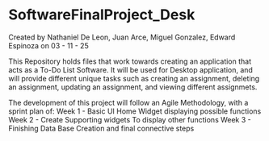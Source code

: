 # SoftwareFinalProject_Desk

Created by Nathaniel De Leon, Juan Arce, Miguel Gonzalez, Edward Espinoza on 03 - 11 - 25

This Repository holds files that work towards creating an application
that acts as a To-Do List Software. It will be used for Desktop application,
and will provide different unique tasks such as creating an assignment, deleting
an assignment, updating an assignment, and viewing different assignmets.

The development of this project will follow an Agile Methodology, with a sprint plan of:
Week 1 - Basic UI Home Widget displaying possible functions
Week 2 - Create Supporting widgets To display other functions
Week 3 - Finishing Data Base Creation and final connective steps
